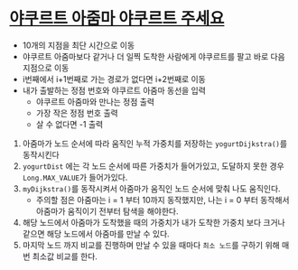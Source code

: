 # [야쿠르트 아줌마 야쿠르트 주세요](https://www.acmicpc.net/problem/20160)
- 10개의 지점을 최단 시간으로 이동
- 야쿠르트 아줌마보다 같거나 더 일찍 도착한 사람에게 야쿠르트를 팔고 바로 다음 지점으로 이동
- i번째에서 i+1번째로 가는 경로가 없다면 i+2번째로 이동
- 내가 출발하는 정점 번호와 야쿠르트 아줌마 동선을 입력
  - 야쿠르트 아줌마와 만나는 정점 출력
  - 가장 작은 정점 번호 출력
  - 살 수 없다면 -1 출력


1. 아줌마가 노드 순서에 따라 움직인 누적 가중치를 저장하는 `yogurtDijkstra()`를 동작시킨다
2. `yogurtDist` 에는 각 노드 순서에 따른 가중치가 들어가있고, 도달하지 못한 경우 `Long.MAX_VALUE`가 들어가있다.
3. `myDijkstra()`를 동작시켜서 아줌마가 움직인 노드 순서에 맞춰 나도 움직인다.
   - 주의할 점은 아줌마는 i = 1 부터 10까지 동작했지만, 나는 i = 0 부터 동작해서 아줌마가 움직이기 전부터 탐색을 해야한다.
4. 해당 노드에서 아줌마가 도착했을 때의 가중치가 내가 도착한 가중치 보다 크거나 같으면 해당 노드에서 아줌마를 만날 수 있다.
5. 마지막 노드 까지 비교를 진행하며 만날 수 있을 때마다 `최소 노드`를 구하기 위해 매번 최소값 비교를 한다.